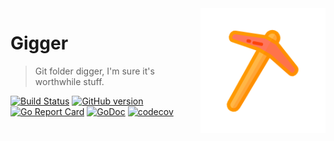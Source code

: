 <img align="right" width="200" src="https://github.com/riza/gigger/blob/develop/res/pickaxe.png?raw=true" />

# Gigger
> Git folder digger, I'm sure it's worthwhile stuff.

[![Build Status](https://github.com/riza/gigger/workflows/build/badge.svg)](https://github.com/riza/gigger/)  [![GitHub version](https://badge.fury.io/gh/riza%2Fgigger.svg)](https://github.com/riza/gigger/releases) [![Go Report Card](https://goreportcard.com/badge/github.com/riza/gigger)](https://goreportcard.com/report/github.com/riza/gigger) [![GoDoc](https://img.shields.io/badge/godoc-reference-blue.svg)](http://godoc.org/github.com/riza/gigger) [![codecov](https://codecov.io/gh/riza/gigger/branch/master/graph/badge.svg)](https://codecov.io/gh/riza/gigger)
